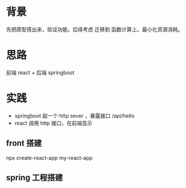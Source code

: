 # 背景
先把原型搭出来，验证功能。后续考虑 迁移到 函数计算上。最小化资源消耗。

# 思路

前端 react + 后端 springboot

# 实践
+ springboot 起一个 http sever ，暴露接口 /api/hello
+ react 调用 http 接口，在前端显示

## front 搭建
npx create-react-app my-react-app

## spring 工程搭建
